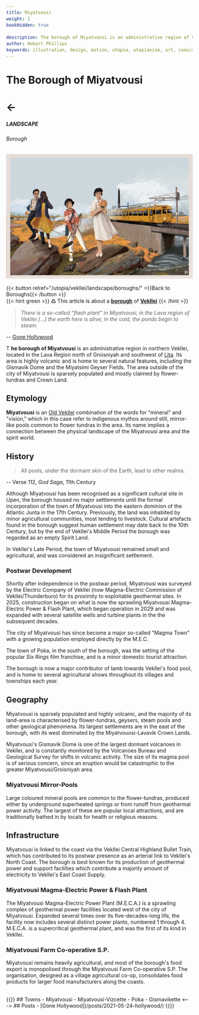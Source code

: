 ```yaml
---
title: Miyatvousi
weight: 1
bookHidden: true

description: The borough of Miyatvousi is an administrative region of Vekllei, a utopian country created by Hobart Phillips.
author: Hobart Phillips
keywords: illustration, design, motion, utopia, utopianism, art, comics, comic, hobart, phillips, vekllei, millmint
---
```

<style>
.markdown a {
color: var(--color-green);
}
.markdown a.anchor {
color: var(--color-green);
}
aside nav ul a {
color: var(--color-green);
}
#headerbox .emoji {
color: var(--color-green);
}
.markdown a:visited {
color: var(--color-green);
}
.markdown a.book-btn {
  color: var(--color-green);
  border: 1px solid var(--color-green);
  float: right;
}
</style>

<div id="headerbox">
  <h1 class="title">The Borough of Miyatvousi</h1>
  <h1 class="emoji" id="whirlybat">←</h1>
</div>

<h5 span class="tag green"> LANDSCAPE </h5>
<h6 span class="sitetag">Borough</h6>

![img](/images/hollywood.jpg)

{{< button relref="/utopia/vekllei/landscape/boroughs/" >}}Back to Boroughs{{< /button >}}
<br>
{{< hint green >}}
߷ This article is about a [**borough**](/utopia/vekllei/landscape/boroughs) of [**Vekllei**](/utopia/vekllei/)
{{< /hint >}}

>*There is a so-called “flash plant” in Miyatvousi, in the Lava region of Vekllei [...] the earth here is alive; in the cold, the ponds begin to steam.*

-- [Gone Hollywood](/posts/2021-05-24-hollywood/)

<span class="fc">T</span>
**he borough of Miyatvousi** is an administrative region in northern Vekllei, located in the Lava Region north of Groisniyah and southwest of [Lita](/utopia/vekllei/landscape/boroughs/lita/). Its area is highly volcanic and is home to several natural features, including the Gismavik Dome and the Miyatsimi Geyser Fields. The area outside of the city of Miyatvousi is sparsely populated and mostly claimed by flower-tundras and Crown Land.

## Etymology

**Miyatvousi** is an [Old Vekllei](/utopia/vekllei/culture/language/#history) combination of the words for "mineral" and "vision," which in this case refer to indigenous mythos around still, mirror-like pools common to flower tundras in the area. Its name implies a connection between the physical landscape of the Miyatvousi area and the spirit world.

## History

> All pools, under the dormant skin of the Earth, lead to other realms.

-- Verse 112, *God Saga*, 11th Century

Although Miyatvousi has been recognised as a significant cultural site in Upen, the borough housed no major settlements until the formal incorporation of the town of Miyatvousi into the eastern dominion of the Atlantic Junta in the 17th Century. Previously, the land was inhabited by minor agricultural communities, most tending to livestock. Cultural artefacts found in the borough suggest human settlement may date back to the 10th Century, but by the end of Vekllei's Middle Period the borough was regarded as an empty Spirit Land.

In Vekllei's Late Period, the town of Miyatvousi remained small and agricultural, and was considered an insignificant settlement.

### Postwar Development

Shortly after independence in the postwar period, Miyatvousi was surveyed by the Electric Company of Vekllei (now Magma-Electric Commission of Vekllei/Thunderburo) for its proximity to exploitable geothermal sites. In 2025, construction began on what is now the sprawling Miyatvousi Magma-Electric Power & Flash Plant, which began operation in 2029 and was expanded with several satellite wells and turbine plants in the the subsequent decades.

The city of Miyatvousi has since become a major so-called "Magma Town" with a growing population employed directly by the M.E.C.

The town of Poka, in the south of the borough, was the setting of the popular *Six Rings* film franchise, and is a minor domestic tourist attraction.

The borough is now a major contributor of lamb towards Vekllei's food pool, and is home to several agricultural shows throughout its villages and townships each year.

## Geography

Miyatvousi is sparsely populated and highly volcanic, and the majority of its land-area is characterised by flower-tundras, geysers, steam pools and other geological phenomena. Its largest settlements are in the east of the borough, with its west dominated by the Miyatvouosi-Lavavik Crown Lands.

Miyatvousi's Gismavik Dome is one of the largest dormant volcanoes in Vekllei, and is constantly monitored by the Volcanoes Bureau and Geological Survey for shifts in volcanic activity. The size of its magma pool is of serious concern, since an eruption would be catastrophic to the greater Miyatvousi/Groisniyah area.

### Miyatvousi Mirror-Pools

Large coloured mineral pools are common to the flower-tundras, produced either by underground superheated springs or from runoff from geothermal power activity. The largest of these are popular local attractions, and are traditionally bathed in by locals for health or religious reasons.

## Infrastructure

Miyatvousi is linked to the coast via the Vekllei Central Highland Bullet Train, which has contributed to its postwar presence as an arterial link to Vekllei's North Coast. The borough is best known for its production of geothermal power and support facilities which contribute a majority amount of electricity to Vekllei's East Coast Supply.

### Miyatvousi Magma-Electric Power & Flash Plant

The Miyatvousi Magma-Electric Power Plant (M.E.C.A.) is a sprawling complex of geothermal power facilities located west of the city of Miyatvousi. Expanded several times over its five-decades-long life, the facility now includes several distinct power plants, numbered 1 through 4. M.E.C.A. is a supercritical geothermal plant, and was the first of its kind in Vekllei.

### Miyatvousi Farm Co-operative S.P.

Miyatvousi remains heavily agricultural, and most of the borough's food export is monopolised through the Miyatvousi Farm Co-operative S.P. The organisation, designed as a village agricultural co-op, consolidates food products for larger food manufacturers along the coasts.

<br>
{{<columns>}}
## Towns
- Miyatvousi
- Miyatvousi-Vizcette
- Poka
- Gismavikette
<--->
## Posts
- [Gone Hollywood](/posts/2021-05-24-hollywood/)
{{</columns>}}
